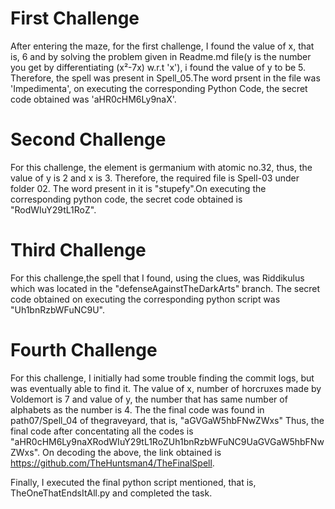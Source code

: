 # First Challenge </br>
After entering the maze, for the first challenge, I found the value of x, that is, 6 and by solving the problem given in Readme.md file(y is the number you get by differentiating (x²-7x) 
w.r.t 'x'), i found the value of y to be 5. Therefore, the spell was present in Spell_05.The word prsent in the file was 'Impedimenta', on executing the corresponding Python Code, the 
secret code obtained was 'aHR0cHM6Ly9naX'. 

# Second Challenge </br>
For this challenge, the element is germanium with atomic no.32, thus, the value of y is 2 and x is 3. Therefore, the required file is Spell-03 under folder 02. The word present in it 
is "stupefy".On executing the corresponding python code, the secret code obtained is "RodWIuY29tL1RoZ". 

# Third Challenge </br>
For this challenge,the spell that I found, using the clues, was Riddikulus which was located in the "defenseAgainstTheDarkArts" branch. The secret code obtained on executing the corresponding 
python script was "Uh1bnRzbWFuNC9U".

# Fourth Challenge </br>
For this challenge, I initially had some trouble finding the commit logs, but was eventually able to find it. The value of x, number of horcruxes made by Voldemort is 7 and value of y, the number
that has same number of alphabets as the number is 4. The the final code was found in path07/Spell_04 of thegraveyard, that is, "aGVGaW5hbFNwZWxs" 
Thus, the final code after concentating all the codes is "aHR0cHM6Ly9naXRodWIuY29tL1RoZUh1bnRzbWFuNC9UaGVGaW5hbFNwZWxs". On decoding the above, the link obtained is https://github.com/TheHuntsman4/TheFinalSpell.

Finally, I executed the final python script mentioned, that is, TheOneThatEndsItAll.py and completed the task.
